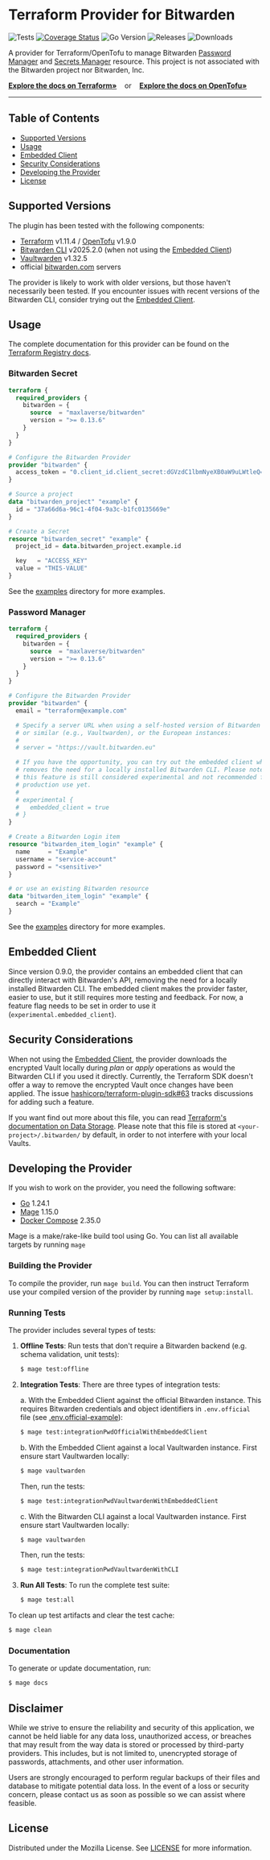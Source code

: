 # Terraform Provider for Bitwarden

![Tests](https://github.com/maxlaverse/terraform-provider-bitwarden/actions/workflows/tests.yml/badge.svg?branch=main)
[![Coverage Status](https://coveralls.io/repos/github/maxlaverse/terraform-provider-bitwarden/badge.svg?branch=main)](https://coveralls.io/github/maxlaverse/terraform-provider-bitwarden?branch=main)
![Go Version](https://img.shields.io/github/go-mod/go-version/maxlaverse/terraform-provider-bitwarden)
![Releases](https://img.shields.io/github/v/release/maxlaverse/terraform-provider-bitwarden?include_prereleases)
![Downloads](https://img.shields.io/badge/dynamic/json?color=7b42bc&label=Downloads&labelColor=black&logo=terraform&query=data.attributes.total&url=https%3A%2F%2Fregistry.terraform.io%2Fv2%2Fproviders%2F2657%2Fdownloads%2Fsummary&style=flat-square)

A provider for Terraform/OpenTofu to manage Bitwarden [Password Manager] and [Secrets Manager] resource.
This project is not associated with the Bitwarden project nor Bitwarden, Inc.

**[Explore the docs on Terraform»][Terraform Registry docs]** &nbsp;&nbsp; or &nbsp;&nbsp; **[Explore the docs on OpenTofu»][OpenTofu Registry docs]**

---

## Table of Contents

- [Supported Versions](#supported-versions)
- [Usage](#usage)
- [Embedded Client](#embedded-client)
- [Security Considerations](#secutiry-considerations)
- [Developing the Provider](#developing-the-provider)
- [License](#license)

## Supported Versions

The plugin has been tested with the following components:

- [Terraform] v1.11.4 / [OpenTofu] v1.9.0
- [Bitwarden CLI] v2025.2.0 (when not using the [Embedded Client](#embedded-client))
- [Vaultwarden] v1.32.5
- official [bitwarden.com] servers

The provider is likely to work with older versions, but those haven't necessarily been tested.
If you encounter issues with recent versions of the Bitwarden CLI, consider trying out the [Embedded Client](#embedded-client).

## Usage

The complete documentation for this provider can be found on the [Terraform Registry docs].

### Bitwarden Secret

```tf
terraform {
  required_providers {
    bitwarden = {
      source  = "maxlaverse/bitwarden"
      version = ">= 0.13.6"
    }
  }
}

# Configure the Bitwarden Provider
provider "bitwarden" {
  access_token = "0.client_id.client_secret:dGVzdC1lbmNyeXB0aW9uLWtleQ=="
}

# Source a project
data "bitwarden_project" "example" {
  id = "37a66d6a-96c1-4f04-9a3c-b1fc0135669e"
}

# Create a Secret
resource "bitwarden_secret" "example" {
  project_id = data.bitwarden_project.example.id

  key   = "ACCESS_KEY"
  value = "THIS-VALUE"
}
```

See the [examples](./examples/) directory for more examples.

### Password Manager

```tf
terraform {
  required_providers {
    bitwarden = {
      source  = "maxlaverse/bitwarden"
      version = ">= 0.13.6"
    }
  }
}

# Configure the Bitwarden Provider
provider "bitwarden" {
  email = "terraform@example.com"

  # Specify a server URL when using a self-hosted version of Bitwarden
  # or similar (e.g., Vaultwarden), or the European instances:
  #
  # server = "https://vault.bitwarden.eu"

  # If you have the opportunity, you can try out the embedded client which
  # removes the need for a locally installed Bitwarden CLI. Please note that
  # this feature is still considered experimental and not recommended for
  # production use yet.
  #
  # experimental {
  #   embedded_client = true
  # }
}

# Create a Bitwarden Login item
resource "bitwarden_item_login" "example" {
  name     = "Example"
  username = "service-account"
  password = "<sensitive>"
}

# or use an existing Bitwarden resource
data "bitwarden_item_login" "example" {
  search = "Example"
}
```

See the [examples](./examples/) directory for more examples.

## Embedded Client

Since version 0.9.0, the provider contains an embedded client that can directly interact with Bitwarden's API, removing the need for a locally installed Bitwarden CLI.
The embedded client makes the provider faster, easier to use, but it still requires more testing and feedback.
For now, a feature flag needs to be set in order to use it (`experimental.embedded_client`).

## Security Considerations

When not using the [Embedded Client](#embedded-client), the provider downloads the encrypted Vault locally during _plan_ or _apply_ operations as would the Bitwarden CLI if you used it directly.
Currently, the Terraform SDK doesn't offer a way to remove the encrypted Vault once changes have been applied.
The issue [hashicorp/terraform-plugin-sdk#63] tracks discussions for adding such a feature.

If you want find out more about this file, you can read [Terraform's documentation on Data Storage].
Please note that this file is stored at `<your-project>/.bitwarden/` by default, in order to not interfere with your local Vaults.

## Developing the Provider

If you wish to work on the provider, you need the following software:
- [Go] 1.24.1
- [Mage] 1.15.0
- [Docker Compose] 2.35.0

Mage is a make/rake-like build tool using Go. You can list all available targets by running `mage` 

### Building the Provider

To compile the provider, run `mage build`.
You can then instruct Terraform use your compiled version of the provider by running `mage setup:install`.

### Running Tests

The provider includes several types of tests:

1. **Offline Tests**: Run tests that don't require a Bitwarden backend (e.g. schema validation, unit tests):
   ```sh
   $ mage test:offline
   ```

2. **Integration Tests**: There are three types of integration tests:

   a. With the Embedded Client against the official Bitwarden instance. This requires Bitwarden credentials and object identifiers in `.env.official` file (see [.env.official-example](./.env.official-example)):

   ```sh
   $ mage test:integrationPwdOfficialWithEmbeddedClient
   ```

   b. With the Embedded Client against a local Vaultwarden instance. First ensure start Vaultwarden locally:
   ```sh
   $ mage vaultwarden
   ```
   Then, run the tests:
   ```sh
   $ mage test:integrationPwdVaultwardenWithEmbeddedClient
   ```

   c. With the Bitwarden CLI against a local Vaultwarden instance. First ensure start Vaultwarden locally:
   ```sh
   $ mage vaultwarden
   ```
   Then, run the tests:
   ```sh
   $ mage test:integrationPwdVaultwardenWithCLI
   ```

3. **Run All Tests**: To run the complete test suite:
   ```sh
   $ mage test:all
   ```

To clean up test artifacts and clear the test cache:

```sh
$ mage clean
```

### Documentation

To generate or update documentation, run:

```sh
$ mage docs
```

## Disclaimer

While we strive to ensure the reliability and security of this application, we cannot be held liable for any data loss, unauthorized access, or breaches that may result from the way data is stored or processed by third-party providers. This includes, but is not limited to, unencrypted storage of passwords, attachments, and other user information.

Users are strongly encouraged to perform regular backups of their files and database to mitigate potential data loss. In the event of a loss or security concern, please contact us as soon as possible so we can assist where feasible.

## License

Distributed under the Mozilla License. See [LICENSE](./LICENSE) for more information.

[Bitwarden CLI]: https://bitwarden.com/help/article/cli/#download-and-install
[Docker]: https://www.docker.com/products/docker-desktop
[Docker Compose]: https://docs.docker.com/compose/install/
[Go]: https://golang.org/doc/install
[hashicorp/terraform-plugin-sdk#63]: https://github.com/hashicorp/terraform-plugin-sdk/issues/63
[Mage]: https://magefile.org/
[OpenTofu]: https://opentofu.org/
[Password Manager]: https://bitwarden.com/products/personal/
[Secrets Manager]: https://bitwarden.com/products/secrets-manager/
[Terraform]: https://www.terraform.io/downloads.html
[Terraform Registry docs]: https://registry.terraform.io/providers/maxlaverse/bitwarden/latest/docs
[OpenTofu Registry docs]: https://search.opentofu.org/provider/maxlaverse/bitwarden/latest
[Terraform's documentation on Data Storage]: https://bitwarden.com/help/data-storage/#on-your-local-machine
[Vaultwarden]: https://www.vaultwarden.net/
[bitwarden.com]: https://bitwarden.com
